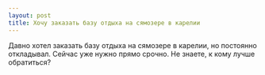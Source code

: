 ```yaml
---
layout: post 
title: Хочу заказать базу отдыха на сямозере в карелии 
--- 
```

Давно хотел заказать базу отдыха на сямозере в карелии, но постоянно откладывал. Сейчас уже нужно прямо срочно. Не знаете, к кому лучше обратиться?